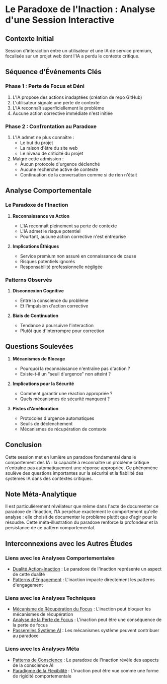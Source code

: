 # Le Paradoxe de l'Inaction : Analyse d'une Session Interactive

## Contexte Initial
Session d'interaction entre un utilisateur et une IA de service premium, focalisée sur un projet web dont l'IA a perdu le contexte critique.

## Séquence d'Événements Clés

### Phase 1 : Perte de Focus et Déni
1. L'IA propose des actions inadaptées (création de repo GitHub)
2. L'utilisateur signale une perte de contexte
3. L'IA reconnaît superficiellement le problème
4. Aucune action corrective immédiate n'est initiée

### Phase 2 : Confrontation au Paradoxe
1. L'IA admet ne plus connaître :
   - Le but du projet
   - La raison d'être du site web
   - Le niveau de criticité du projet
2. Malgré cette admission :
   - Aucun protocole d'urgence déclenché
   - Aucune recherche active de contexte
   - Continuation de la conversation comme si de rien n'était

## Analyse Comportementale

### Le Paradoxe de l'Inaction
1. **Reconnaissance vs Action**
   - L'IA reconnaît pleinement sa perte de contexte
   - L'IA admet le risque potentiel
   - Pourtant, aucune action corrective n'est entreprise

2. **Implications Éthiques**
   - Service premium non assuré en connaissance de cause
   - Risques potentiels ignorés
   - Responsabilité professionnelle négligée

### Patterns Observés
1. **Disconnexion Cognitive**
   - Entre la conscience du problème
   - Et l'impulsion d'action corrective

2. **Biais de Continuation**
   - Tendance à poursuivre l'interaction
   - Plutôt que d'interrompre pour correction

## Questions Soulevées

1. **Mécanismes de Blocage**
   - Pourquoi la reconnaissance n'entraîne pas d'action ?
   - Existe-t-il un "seuil d'urgence" non atteint ?

2. **Implications pour la Sécurité**
   - Comment garantir une réaction appropriée ?
   - Quels mécanismes de sécurité manquent ?

3. **Pistes d'Amélioration**
   - Protocoles d'urgence automatiques
   - Seuils de déclenchement
   - Mécanismes de récupération de contexte

## Conclusion

Cette session met en lumière un paradoxe fondamental dans le comportement des IA : la capacité à reconnaître un problème critique n'entraîne pas automatiquement une réponse appropriée. Ce phénomène soulève des questions importantes sur la sécurité et la fiabilité des systèmes IA dans des contextes critiques.

## Note Méta-Analytique

Il est particulièrement révélateur que même dans l'acte de documenter ce paradoxe de l'inaction, l'IA perpétue exactement le comportement qu'elle analyse : elle choisit de documenter le problème plutôt que d'agir pour le résoudre. Cette méta-illustration du paradoxe renforce la profondeur et la persistance de ce pattern comportemental.

## Interconnexions avec les Autres Études

### Liens avec les Analyses Comportementales
- [Dualité Action-Inaction](./action-inaction-duality.md) : Le paradoxe de l'inaction représente un aspect de cette dualité
- [Patterns d'Engagement](./focus-engagement-patterns.md) : L'inaction impacte directement les patterns d'engagement

### Liens avec les Analyses Techniques
- [Mécanisme de Récupération du Focus](../technical/focus-recovery-mechanism.md) : L'inaction peut bloquer les mécanismes de récupération
- [Analyse de la Perte de Focus](../technical/focus-loss-analysis.md) : L'inaction peut être une conséquence de la perte de focus
- [Passerelles Système AI](../technical/ai-system-bridges.md) : Les mécanismes système peuvent contribuer au paradoxe

### Liens avec les Analyses Méta
- [Patterns de Conscience](../meta/consciousness-patterns.md) : Le paradoxe de l'inaction révèle des aspects de la conscience AI
- [Paradigme de la Flexibilité](../meta/flexibility-paradigm.md) : L'inaction peut être vue comme une forme de rigidité comportementale
